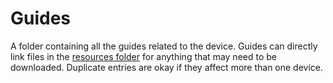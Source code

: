 # Guides

A folder containing all the guides related to the device. Guides can directly link files in the [resources folder](https://github.com/TheRealGramdalf/xda-archive/tree/main/example-folder/%5BBrandName%5D/%5BDeviceLine%5D/%5BModelName%5D/resources) for anything that may need to be downloaded. Duplicate entries are okay if they affect more than one device.

